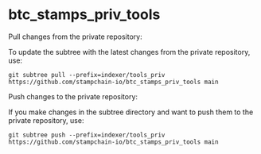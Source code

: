 # btc_stamps_priv_tools

Pull changes from the private repository:

To update the subtree with the latest changes from the private repository, use:
```
git subtree pull --prefix=indexer/tools_priv https://github.com/stampchain-io/btc_stamps_priv_tools main
```

Push changes to the private repository:

If you make changes in the subtree directory and want to push them to the private repository, use:

```
git subtree push --prefix=indexer/tools_priv https://github.com/stampchain-io/btc_stamps_priv_tools main
```
